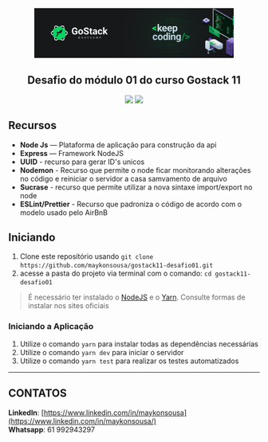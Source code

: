 <div align="center">
  <img src="src/img.png" height="100px" alt="Be the hero"/>
</div>

<div align="center">

  ## **Desafio do módulo 01 do curso Gostack 11**


  ![](https://img.shields.io/badge/autor-Maykon%20Sousa-brightgreen)
  ![](https://img.shields.io/badge/Back--End-NodeJS-brightgreen)

</div> 

## Recursos


- **Node Js** — Plataforma de aplicação para construção da api  
- **Express** — Framework NodeJS  
- **UUID** - recurso para gerar ID's unicos  
- **Nodemon** - Recurso que permite o node ficar monitorando alterações no código e reiniciar o servidor a casa samvamento de arquivo  
- **Sucrase** - recurso que permite utilizar a nova sintaxe import/export no node  
- **ESLint/Prettier** - Recurso que padroniza o código de acordo com o modelo usado pelo AirBnB  
  
## Iniciando

1. Clone este  reposítório usando `git clone https://github.com/maykonsousa/gostack11-desafio01.git`
2. acesse a pasta do projeto via terminal com o comando: `cd gostack11-desafio01`  

>É necessário ter instalado o [NodeJS](https://nodejs.org/en/download/) e o [Yarn](https://yarnpkg.com/). Consulte formas de instalar nos sites oficiais

### Iniciando a Aplicação

1. Utilize o comando  `yarn` para instalar todas as dependências necessárias<br />
2. Utilize o comando  `yarn dev` para iniciar o servidor
3. Utilize o comando `yarn test` para realizar os testes automatizados


***

## CONTATOS
**LinkedIn**: [https://www.linkedin.com/in/maykonsousa](https://www.linkedin.com/in/maykonsousa/)  
**Whatsapp**: 61 992943297

